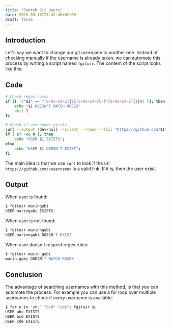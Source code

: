 ```yaml
---
title: "Search Git Users"
date: 2025-09-16T21:42:46+02:00
draft: false
---
```

## Introduction
Let's say we want to change our git username to another one. Instead of checking manually if the username is already taken, we can automate this process by writing a script named `fgitusr`. The content of the script looks like this:

## Code
```bash
# Check regex rules
if [[ !("$1" =~ ^[0-9a-zA-Z]{1}[0-9a-zA-Z\-]*[0-9a-zA-Z]{1}$) ]]; then
    echo "$1 DOESN'T MATCH REGEX"
    exit 1
fi

# Check if usersname exists
curl --output /dev/null --silent  --head --fail "https://github.com/$1"
if [ $? -eq 0 ]; then
    echo "USER $1 EXISTS";
else
    echo "USER $1 DOESN'T EXIST";
fi
```
The main idea is that we use `curl` to look if the url `https://github.com/<username>` is a valid link. If it is, then the user exist.

## Output
When user is found:
```bash
$ fgitusr maringabi
USER maringabi EXISTS
```

When user is not found:
```bash
$ fgitusr marinngabi
USER marinngabi DOESN'T EXIST
```

When user doesn't respect regex rules:
```bash
$ fgitusr marin_gabi
marin_gabi DOESN'T MATCH REGEX
```

## Conclusion
The advantage of searching usernames with this method, is that you can automate the process. For example you can use a for loop over multiple usernames to check if every username is available:
```bash
$ for u in "abc" "bcd" "cde"; fgitusr $u
USER abc EXISTS
USER bcd EXISTS
USER cde EXISTS
```


